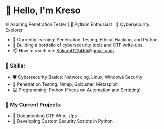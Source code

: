 # 👋 Hello, I'm Kreso

🌐 Aspiring Penetration Tester | 🐍 Python Enthusiast | 🔐 Cybersecurity Explorer

- 🌱 Currently learning: Penetration Testing, Ethical Hacking, and Python.
- 🚀 Building a portfolio of cybersecurity tools and CTF write-ups.
- 📫 How to reach me: Kakarot123465@gmail.com

### 🚀 Skills:
- 🛡️ Cybersecurity Basics: Networking, Linux, Windows Security
- 🔎 Penetration Testing: Nmap, Gobuster, Metasploit
- 💻 Programming: Python (Focus on Automation and Scripting)

### 🔧 My Current Projects:
- 📌 Documenting CTF Write-Ups
- 📌 Developing Custom Security Scripts in Python

